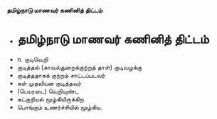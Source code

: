 **தமிழ்நாடு மாணவர் கணினித் திட்டம்**
- # தமிழ்நாடு மாணவர் கணினித் திட்டம்
- n. குடிவெறி
- குடித்தல் (காவல்துறைக்குற்றத் தாள்) குடிவழக்கு
- குடித்ததாகக் குற்றம் சாட்டப்படவர்
- கள் முதலியன குடித்தவர்
- (பெயரடை) வெறியுண்ட
- கட்குறியல் மூழ்கியிருக்கிற
- பொங்கும் உணர்ச்சியில் மூழ்கிய.

